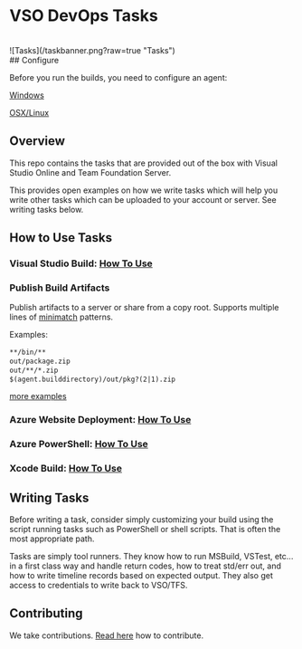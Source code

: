 # VSO DevOps Tasks
<br/>
![Tasks](/taskbanner.png?raw=true "Tasks")
<br/>
## Configure

Before you run the builds, you need to configure an agent:

[Windows](https://youtu.be/ZzrDPmTOEEk)

[OSX/Linux](https://github.com/Microsoft/vso-agent)

## Overview
This repo contains the tasks that are provided out of the box with Visual Studio Online and Team Foundation Server.

This provides open examples on how we write tasks which will help you write other tasks which can be uploaded to your account or server.  See writing tasks below.

## How to Use Tasks

### Visual Studio Build: [How To Use](https://msdn.microsoft.com/Library/vs/alm/Build/vs/define-build)

### Publish Build Artifacts

Publish artifacts to a server or share from a copy root.  Supports multiple lines of [minimatch](https://github.com/isaacs/minimatch) patterns.

Examples:
```
**/bin/**
out/package.zip
out/**/*.zip
$(agent.builddirectory)/out/pkg?(2|1).zip
```
[more examples](https://realguess.net/tags/minimatch/)

### Azure Website Deployment: [How To Use](https://msdn.microsoft.com/en-us/Library/vs/alm/Build/azure/index)
### Azure PowerShell: [How To Use](https://msdn.microsoft.com/en-us/Library/vs/alm/Build/azure/index)
### Xcode Build: [How To Use](http://youtu.be/OxmBuqtgHuM)

## Writing Tasks

Before writing a task, consider simply customizing your build using the script running tasks such as PowerShell or shell scripts.  That is often the most appropriate path.

Tasks are simply tool runners.  They know how to run MSBuild, VSTest, etc... in a first class way and handle return codes, how to treat std/err out, and how to write timeline records based on expected output.  They also get access to credentials to write back to VSO/TFS. 


## Contributing
We take contributions.  [Read here](docs/contribute.md) how to contribute.
